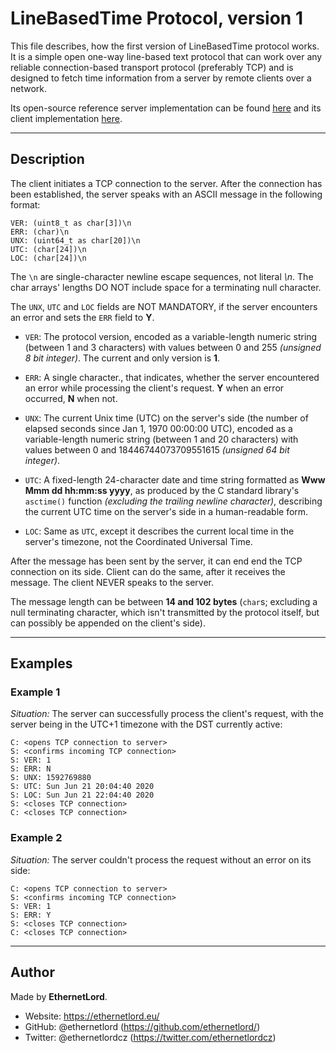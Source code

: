# **LineBasedTime Protocol**, version 1
This file describes, how the first version of LineBasedTime protocol works. It is a simple open one-way line-based text protocol that can work over any reliable connection-based transport protocol (preferably TCP) and is designed to fetch time information from a server by remote clients over a network.

Its open-source reference server implementation can be found [here](/ethernetlord/linebasedtime-server/) and its client implementation [here](/ethernetlord/linebasedtime-client/).

---

## **Description**
The client initiates a TCP connection to the server. After the connection has been established, the server speaks with an ASCII message in the following format:
```
VER: (uint8_t as char[3])\n
ERR: (char)\n
UNX: (uint64_t as char[20])\n
UTC: (char[24])\n
LOC: (char[24])\n
```
The ```\n``` are single-character newline escape sequences, not literal *\n*. The char arrays' lengths DO NOT include space for a terminating null character.

The ```UNX```, ```UTC``` and ```LOC``` fields are NOT MANDATORY, if the server encounters an error and sets the ```ERR``` field to **Y**.


* ```VER```: The protocol version, encoded as a variable-length numeric string (between 1 and 3 characters) with values between 0 and 255 *(unsigned 8 bit integer)*. The current and only version is **1**.

* ```ERR```: A single character., that indicates, whether the server encountered an error while processing the client's request. **Y** when an error occurred, **N** when not.

* ```UNX```: The current Unix time (UTC) on the server's side (the number of elapsed seconds since Jan 1, 1970 00:00:00 UTC), encoded as a variable-length numeric string (between 1 and 20 characters) with values between 0 and 18446744073709551615 *(unsigned 64 bit integer)*.

* ```UTC```: A fixed-length 24-character date and time string formatted as **Www Mmm dd hh:mm:ss yyyy**, as produced by the C standard library's ```asctime()``` function *(excluding the trailing newline character)*, describing the current UTC time on the server's side in a human-readable form.

* ```LOC```: Same as ```UTC```, except it describes the current local time in the server's timezone, not the Coordinated Universal Time.

After the message has been sent by the server, it can end end the TCP connection on its side. Client can do the same, after it receives the message. The client NEVER speaks to the server.

The message length can be between **14 and 102 bytes** (```char```s; excluding a null terminating character, which isn't transmitted by the protocol itself, but can possibly be appended on the  client's side).

---

## **Examples**
### Example 1
*Situation:* The server can successfully process the client's request, with the server being in the UTC+1 timezone with the DST currently active:
```
C: <opens TCP connection to server>
S: <confirms incoming TCP connection>
S: VER: 1
S: ERR: N
S: UNX: 1592769880
S: UTC: Sun Jun 21 20:04:40 2020
S: LOC: Sun Jun 21 22:04:40 2020
S: <closes TCP connection>
C: <closes TCP connection>
```

### Example 2
*Situation:* The server couldn't process the request without an error on its side:
```
C: <opens TCP connection to server>
S: <confirms incoming TCP connection>
S: VER: 1
S: ERR: Y
S: <closes TCP connection>
C: <closes TCP connection>
```

---

## Author
Made by **EthernetLord**.
* Website: https://ethernetlord.eu/
* GitHub: @ethernetlord (https://github.com/ethernetlord/)
* Twitter: @ethernetlordcz (https://twitter.com/ethernetlordcz)

